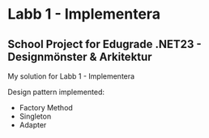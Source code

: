 # Labb 1 - Implementera
## School Project for Edugrade .NET23 - Designmönster & Arkitektur
My solution for Labb 1 - Implementera

Design pattern implemented:
* Factory Method
* Singleton
* Adapter
